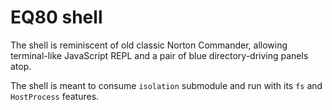 EQ80 shell
========

The shell is reminiscent of old classic Norton Commander, allowing terminal-like JavaScript REPL
and a pair of blue directory-driving panels atop.

The shell is meant to consume `isolation` submodule and run with its `fs` and `HostProcess` features.

